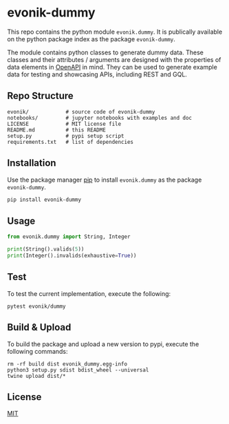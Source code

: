 # evonik-dummy

This repo contains the python module `evonik.dummy`.
It is publically available on the python package index as the package `evonik-dummy`.

The module contains python classes to generate dummy data. These classes and their attributes / arguments are designed with the properties of data elements in [OpenAPI](https://swagger.io/specification/) in mind. They can be used to generate example data for testing and showcasing APIs, including REST and GQL.



## Repo Structure

```
evonik/            # source code of evonik-dummy
notebooks/         # jupyter notebooks with examples and doc
LICENSE            # MIT license file
README.md          # this README
setup.py           # pypi setup script
requirements.txt   # list of dependencies
```

## Installation

Use the package manager [pip](https://pip.pypa.io/en/stable/) to install `evonik.dummy` as the package `evonik-dummy`.

```bash
pip install evonik-dummy
```

## Usage

```python
from evonik.dummy import String, Integer

print(String().valids(5))
print(Integer().invalids(exhaustive=True))
```

## Test

To test the current implementation, execute the following:

```
pytest evonik/dummy
```

## Build & Upload

To build the package and upload a new version to pypi, execute the following commands:

```
rm -rf build dist evonik_dummy.egg-info
python3 setup.py sdist bdist_wheel --universal
twine upload dist/*
```

## License
[MIT](https://choosealicense.com/licenses/mit/)

